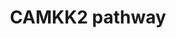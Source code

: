 ---
annotations:
- id: DOID:162
  parent: disease of cellular proliferation
  type: Disease Ontology
  value: cancer
- id: PW:0001140
  parent: regulatory pathway
  type: Pathway Ontology
  value: calcium/calcium-mediated signaling pathway
authors:
- Keshav
- DeSl
- Rex D A B
- Egonw
- Khanspers
- Fehrhart
- Eweitz
- Ash iyer
citedin:
- link: PMC7990983
  title: A complete map of the Calcium/calmodulin-dependent protein kinase kinase
    2 (CAMKK2) signaling pathway (2020)
communities: []
description: CaMKK2 is a 66Ã¢â‚¬â€œ68-kDa serine kinase, consists of unique N- and
  C-terminal domains and a central Ser/Thr-directed kinase domain that is followed
  by a regulatory domain composed of overlapping autoinhibitory and CaM-binding regions
  (PMID:9335539). CAMKK2 is activated once calmodulin (CALM1) binds with CAAMKK2.
  The most well-characterized substrates of CaMKK2 are CaMKI, CaMKIV and AMPKÃŽÂ±.
  CaMKK2 phosphorylates CaMKIV, CaMKI and AMPKÃŽÂ± on activation loop Thr residues
  (Thr-200, Thr-177 and Thr-172, respectively), which increases their kinase activities
  (PMID:9822657). CaMKK2 is present in many areas of the brain, including the olfactory
  bulb, hippocampus, dentate gyrus, amygdala, hypothalamus, and cerebellum (PMID:9822657,
  12654522). The creation of this pathway is described in [https://pubmed.ncbi.nlm.nih.gov/33136287/
  Najar et al].
last-edited: 2024-07-26
ndex: 0fa372aa-8b70-11eb-9e72-0ac135e8bacf
organisms:
- Homo sapiens
redirect_from:
- /index.php/Pathway:WP4874
- /instance/WP4874
- /instance/WP4874_r134666
revision: r134666
schema-jsonld:
- '@context': https://schema.org/
  '@id': https://wikipathways.github.io/pathways/WP4874.html
  '@type': Dataset
  creator:
    '@type': Organization
    name: WikiPathways
  description: CaMKK2 is a 66Ã¢â‚¬â€œ68-kDa serine kinase, consists of unique N- and
    C-terminal domains and a central Ser/Thr-directed kinase domain that is followed
    by a regulatory domain composed of overlapping autoinhibitory and CaM-binding
    regions (PMID:9335539). CAMKK2 is activated once calmodulin (CALM1) binds with
    CAAMKK2. The most well-characterized substrates of CaMKK2 are CaMKI, CaMKIV and
    AMPKÃŽÂ±. CaMKK2 phosphorylates CaMKIV, CaMKI and AMPKÃŽÂ± on activation loop
    Thr residues (Thr-200, Thr-177 and Thr-172, respectively), which increases their
    kinase activities (PMID:9822657). CaMKK2 is present in many areas of the brain,
    including the olfactory bulb, hippocampus, dentate gyrus, amygdala, hypothalamus,
    and cerebellum (PMID:9822657, 12654522). The creation of this pathway is described
    in [https://pubmed.ncbi.nlm.nih.gov/33136287/ Najar et al].
  keywords:
  - ABCA1
  - ACACA
  - AHSP
  - AKT
  - AQP1
  - ARHGEF7
  - ASNS
  - ATP10D
  - ATP1B2
  - Adropin
  - Apigenin
  - Betulinic acid
  - Bupivacaine
  - C1QTNF12
  - CALM1
  - CAMK1
  - CAMK4
  - CAMKK2
  - CAR1
  - CCL5
  - CCND1
  - CCND2
  - CCNE1
  - CCR9
  - CD28
  - CDC25A
  - CDH1
  - CHRM3
  - CPOX
  - CREB1
  - CRTC2
  - CTSE
  - CXCL11
  - CYB5R3
  - Ca2+
  - Caulerpin
  - DRP1
  - EIF4EBP1
  - EP300
  - EPOR
  - ERMAP
  - Estrogen
  - Eugenol
  - FAM20C
  - FASN
  - FIS1
  - FOXO3A
  - GALNT9
  - GATM
  - GCK
  - 'GDH1 '
  - GIT1
  - Glyceollin
  - HDCA4
  - HFE
  - HIF1A
  - HK1
  - HK2
  - HMBS
  - HMOX1
  - Homocysteine sulfinic acid
  - ICAM1
  - IFI44L
  - IL15
  - INN
  - IRGC
  - IRS-1
  - Isorhamnetin
  - KDR
  - KEAP1
  - KLF1
  - MAF
  - MAMDC2
  - MAP1LC3A
  - MAP1LC3B
  - MAPK1
  - 'MAPK14 '
  - MAPK3
  - MID1
  - MS4A3
  - MT1
  - MTOR
  - MX2
  - NEDD4L
  - NFATC2
  - NLRP1
  - NOS1
  - 'NOS3 '
  - NRF2
  - OASL
  - Oxytocin
  - 'PAK1 '
  - PARP1
  - PCK2
  - PFKFB2
  - PFKFB3
  - PLAC8
  - PPAP2A
  - PRKAA2
  - PRKCA
  - Protein
  - Quercetin
  - RAC1
  - RASGRP1
  - RELA
  - RHAG
  - RHD
  - RPS6
  - RPS6KB1
  - RPTOR
  - Ramipril
  - S100A8
  - SELL
  - SFI1
  - 'SIRT1 '
  - SLC25A21
  - SLC2A1
  - SLC2A4
  - SLC38A5
  - SLCO3A1
  - SMC1
  - SPINT1
  - SPIRE1
  - SQSTM1
  - SREBF1
  - STIM1
  - 'TBC1D4 '
  - TBXT
  - TMEM176B
  - TNF
  - TREM3
  - TRPV4
  - TSC1
  - TSC2
  - TSPAN33
  - TSPAN8
  - ULK1
  - VCAM1
  - WDR35
  - WFS1
  license: CC0
  name: CAMKK2 pathway
seo: CreativeWork
title: CAMKK2 pathway
wpid: WP4874
---